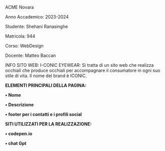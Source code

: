 ACME Novara

Anno Accademico: 2023-2024

Studente: Shehani Ranasinghe

Matricola: 944

Corso: WebDesign 

Docente: Matteo Baccan

INFO SITO WEB: I-CONIC EYEWEAR:
Si tratta di un sito web che realizza occhiali che produce occhiali per accompagnare il consumatore in ogni suo stile di vita. Il nome del brand è ICONIC. 

**ELEMENTI PRINCIPALI DELLA PAGINA:**

**• Nome**

**• Descrizione**

**• footer per i contatti e i profili social**

**SITI UTILIZZATI PER LA REALIZZAZIONE:**

**• codepen.io**

**• chat Gpt**
